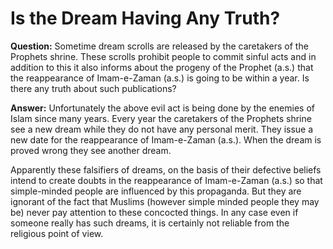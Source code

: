 Is the Dream Having Any Truth?
==============================

**Question:** Sometime dream scrolls are released by the caretakers of
the Prophets shrine. These scrolls prohibit people to commit sinful acts
and in addition to this it also informs about the progeny of the Prophet
(a.s.) that the reappearance of Imam-e-Zaman (a.s.) is going to be
within a year. Is there any truth about such publications?

**Answer:** Unfortunately the above evil act is being done by the
enemies of Islam since many years. Every year the caretakers of the
Prophets shrine see a new dream while they do not have any personal
merit. They issue a new date for the reappearance of Imam-e-Zaman
(a.s.). When the dream is proved wrong they see another dream.

Apparently these falsifiers of dreams, on the basis of their defective
beliefs intend to create doubts in the reappearance of Imam-e-Zaman
(a.s.) so that simple-minded people are influenced by this propaganda.
But they are ignorant of the fact that Muslims (however simple minded
people they may be) never pay attention to these concocted things. In
any case even if someone really has such dreams, it is certainly not
reliable from the religious point of view.

 
